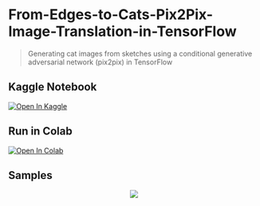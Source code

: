 # From-Edges-to-Cats-Pix2Pix-Image-Translation-in-TensorFlow

> Generating cat images from sketches using a conditional generative adversarial network (pix2pix) in TensorFlow

## Kaggle Notebook
[![Open In Kaggle](https://kaggle.com/static/images/open-in-kaggle.svg)](https://www.kaggle.com/miaadkimiagari2004/from-edges-to-cats-pix2pix-image-translation)

## Run in Colab
[![Open In Colab](https://colab.research.google.com/assets/colab-badge.svg)](https://colab.research.google.com/github/Miaad2004/From-Edges-to-Cats-Pix2Pix-Image-Translation/blob/main/from-edges-to-cats-pix2pix-image-translation.ipynb)

## Samples
<p align="center">
  <img src="https://github.com/Miaad2004/From-Edges-to-Cats-Pix2Pix-Image-Translation/blob/main/Screenshots/1.png" />
</p>
